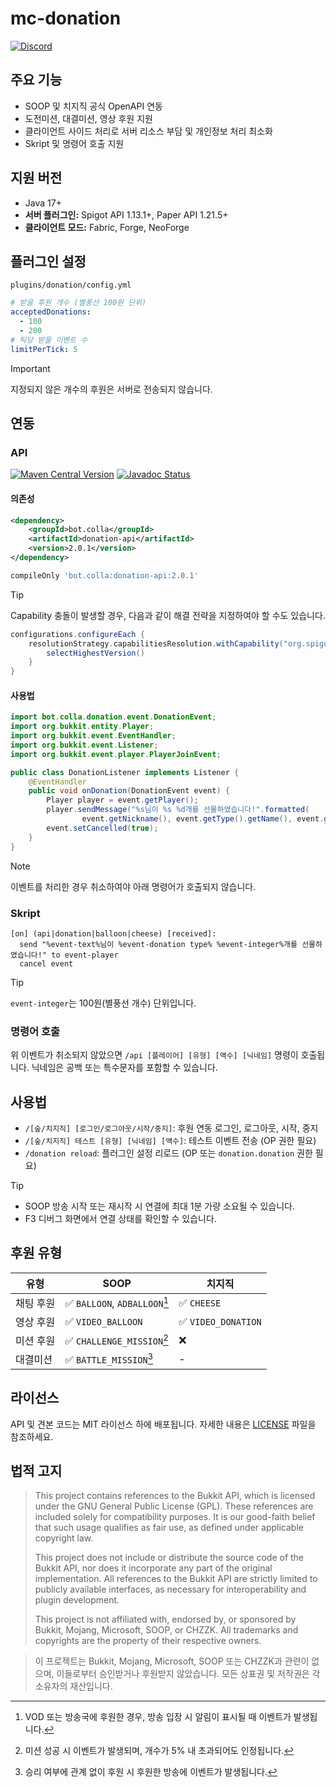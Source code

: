 # mc-donation

[![Discord](https://img.shields.io/discord/1283129121073008682?logo=discord)](https://discord.gg/B2PmZHUrUn)

## 주요 기능

* SOOP 및 치지직 공식 OpenAPI 연동
* 도전미션, 대결미션, 영상 후원 지원
* 클라이언트 사이드 처리로 서버 리소스 부담 및 개인정보 처리 최소화
* Skript 및 명령어 호출 지원

## 지원 버전

- Java 17+
- **서버 플러그인:** Spigot API 1.13.1+, Paper API 1.21.5+
- **클라이언트 모드:** Fabric, Forge, NeoForge

## 플러그인 설정

`plugins/donation/config.yml`

```yaml
# 받을 후원 개수 (별풍선 100원 단위)
acceptedDonations:
  - 100
  - 200
# 틱당 받을 이벤트 수
limitPerTick: 5
```

> [!IMPORTANT]  
> 지정되지 않은 개수의 후원은 서버로 전송되지 않습니다.

## 연동

### API

[![Maven Central Version](https://img.shields.io/maven-central/v/bot.colla/donation-api)](https://central.sonatype.com/artifact/bot.colla/donation-api) [![Javadoc Status](https://img.shields.io/github/actions/workflow/status/Colla-Bot/mc-donation/pages/pages-build-deployment?label=Javadoc)](https://colla-bot.github.io/mc-donation/)

#### 의존성

```xml
<dependency>
    <groupId>bot.colla</groupId>
    <artifactId>donation-api</artifactId>
    <version>2.0.1</version>
</dependency>
```

```groovy
compileOnly 'bot.colla:donation-api:2.0.1'
```

> [!TIP]  
> Capability 충돌이 발생할 경우, 다음과 같이 해결 전략을 지정하여야 할 수도 있습니다.
> ```groovy
> configurations.configureEach {
>     resolutionStrategy.capabilitiesResolution.withCapability("org.spigotmc:spigot-api") {
>         selectHighestVersion()
>     }
> }
> ```

#### 사용법

```java
import bot.colla.donation.event.DonationEvent;
import org.bukkit.entity.Player;
import org.bukkit.event.EventHandler;
import org.bukkit.event.Listener;
import org.bukkit.event.player.PlayerJoinEvent;

public class DonationListener implements Listener {
    @EventHandler
    public void onDonation(DonationEvent event) {
        Player player = event.getPlayer();
        player.sendMessage("%s님이 %s %d개를 선물하였습니다!".formatted(
                event.getNickname(), event.getType().getName(), event.getCount()));
        event.setCancelled(true);
    }
}
```

> [!NOTE]  
> 이벤트를 처리한 경우 취소하여야 아래 명령어가 호출되지 않습니다.

### Skript

```sk
[on] (api|donation|balloon|cheese) [received]:
  send "%event-text%님이 %event-donation type% %event-integer%개를 선물하였습니다!" to event-player
  cancel event
```

> [!TIP]  
> `event-integer`는 100원(별풍선 개수) 단위입니다.

### 명령어 호출

위 이벤트가 취소되지 않았으면 `/api [플레이어] [유형] [액수] [닉네임]` 명령이 호출됩니다. 닉네임은 공백 또는 특수문자를 포함할 수 있습니다.

## 사용법

- `/[숲/치지직] [로그인/로그아웃/시작/중지]`: 후원 연동 로그인, 로그아웃, 시작, 중지
- `/[숲/치지직] 테스트 [유형] [닉네임] [액수]`: 테스트 이벤트 전송 (OP 권한 필요)
- `/donation reload`: 플러그인 설정 리로드 (OP 또는 `donation.donation` 권한 필요)

> [!TIP]  
> - SOOP 방송 시작 또는 재시작 시 연결에 최대 1분 가량 소요될 수 있습니다.
> - F3 디버그 화면에서 연결 상태를 확인할 수 있습니다.

## 후원 유형

| 유형 | SOOP | 치지직 |
| -- | ---- | --- |
| 채팅 후원 | ✅ `BALLOON`, `ADBALLOON`[^1] | ✅ `CHEESE` |
| 영상 후원 | ✅ `VIDEO_BALLOON` | ✅ `VIDEO_DONATION` |
| 미션 후원 | ✅ `CHALLENGE_MISSION`[^2] | ❌ |
| 대결미션 | ✅ `BATTLE_MISSION`[^3] | - |

[^1]: VOD 또는 방송국에 후원한 경우, 방송 입장 시 알림이 표시될 때 이벤트가 발생됩니다.
[^2]: 미션 성공 시 이벤트가 발생되며, 개수가 5% 내 초과되어도 인정됩니다.
[^3]: 승리 여부에 관계 없이 후원 시 후원한 방송에 이벤트가 발생됩니다.

## 라이선스

API 및 견본 코드는 MIT 라이선스 하에 배포됩니다. 자세한 내용은 [LICENSE](LICENSE) 파일을 참조하세요.

## 법적 고지

> This project contains references to the Bukkit API, which is licensed under the GNU General Public License (GPL). These references are included solely for compatibility purposes. It is our good-faith belief that such usage qualifies as fair use, as defined under applicable copyright law.
>
> This project does not include or distribute the source code of the Bukkit API, nor does it incorporate any part of the original implementation. All references to the Bukkit API are strictly limited to publicly available interfaces, as necessary for interoperability and plugin development.
>
> This project is not affiliated with, endorsed by, or sponsored by Bukkit, Mojang, Microsoft, SOOP, or CHZZK. All trademarks and copyrights are the property of their respective owners.

> 이 프로젝트는 Bukkit, Mojang, Microsoft, SOOP 또는 CHZZK과 관련이 없으며, 이들로부터 승인받거나 후원받지
않았습니다. 모든 상표권 및 저작권은 각 소유자의 재산입니다.
